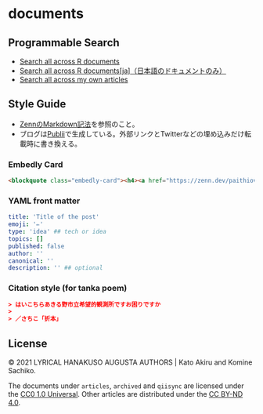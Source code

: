 # documents

## Programmable Search

- [Search all across R documents](https://paithiov909.github.io/documents/html/search-r-docs.html)
- [Search all across R documents\[ja\]（日本語のドキュメントのみ）](https://paithiov909.github.io/documents/html/search-r-docs-ja.html)
- [Search all across my own articles](https://paithiov909.github.io/documents/html/search-articles.html)

## Style Guide

- [ZennのMarkdown記法](https://zenn.dev/zenn/articles/markdown-guide)を参照のこと。
- ブログは[Publii](https://getpublii.com/)で生成している。外部リンクとTwitterなどの埋め込みだけ転載時に書き換える。

### Embedly Card

```html
<blockquote class="embedly-card"><h4><a href="https://zenn.dev/paithiov909" target="_blank" rel="noopener">Post Title</a></h4></blockquote>
```

### YAML front matter

``` yaml
title: 'Title of the post'
emoji: '✏️'
type: 'idea' ## tech or idea
topics: []
published: false
author: ''
canonical: ''
description: '' ## optional
```

### Citation style (for tanka poem)

``` json
> はいこちらあきる野市立希望的観測所ですお困りですか
> 
> ／さちこ「折本」
```

## License

&copy; 2021 LYRICAL HANAKUSO AUGUSTA AUTHORS | Kato Akiru and Komine Sachiko.

The documents under `articles`, `archived` and `qiisync` are licensed under the [CC0 1.0 Universal](https://creativecommons.org/publicdomain/zero/1.0/deed.ja).
Other articles are distributed under the [CC BY-ND 4.0](https://creativecommons.org/licenses/by-nd/4.0/deed.ja).

